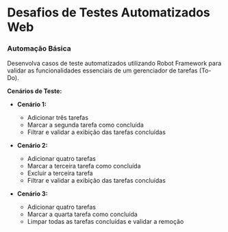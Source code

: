 # Desafios de Testes Automatizados Web

### Automação Básica

Desenvolva casos de teste automatizados utilizando Robot Framework para validar as funcionalidades essenciais de um gerenciador de tarefas (To-Do).

**Cenários de Teste:**

- **Cenário 1:**  
  - Adicionar três tarefas  
  - Marcar a segunda tarefa como concluída  
  - Filtrar e validar a exibição das tarefas concluídas

- **Cenário 2:**  
  - Adicionar quatro tarefas  
  - Marcar a terceira tarefa como concluída  
  - Excluir a terceira tarefa  
  - Filtrar e validar a exibição das tarefas concluídas

- **Cenário 3:**  
  - Adicionar quatro tarefas  
  - Marcar a quarta tarefa como concluída  
  - Limpar todas as tarefas concluídas e validar a remoção